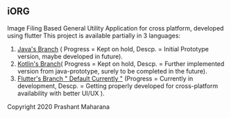 ## iORG

Image Filing Based General Utility Application for cross platform, developed using flutter
This project is available partially in 3 languages:
  1. [Java's Branch](https://github.com/perseus98/iORG/tree/java-baseline-prototype) ( Progress = Kept on hold, Descp. = Initial Prototype version, maybe developed in future).
  2. [Kotlin's Branch](https://github.com/perseus98/iORG/tree/kotlin)( Progress = Kept on hold, Descp. = Further implemented version from java-prototype, surely to be completed in the future).
  3. [Flutter's Branch " Default Currently "](https://github.com/perseus98/iORG/tree/flutter-dev) (Progress = Currently in development, Descp. = Getting properly developed for cross-platform availability with better UI/UX ).

Copyright 2020 Prashant Maharana
